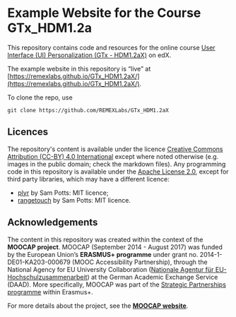 # Example Website for the Course GTx_HDM1.2a

This repository contains code and resources for the online course [User Interface (UI) Personalization (GTx - HDM1.2aX)](https://www.edx.org/course/user-interface-ui-personalization-mitx-hdm1-2ax) on edX.

The example website in this repository is “live” at 
[https://remexlabs.github.io/GTx_HDM1.2aX/](https://remexlabs.github.io/GTx_HDM1.2aX/).

To clone the repo, use

`git clone https://github.com/REMEXLabs/GTx_HDM1.2aX`

## Licences

The repository's content is available under the licence [Creative Commons Attribution (CC-BY) 4.0 International](https://creativecommons.org/licenses/by/4.0/)
except where noted otherwise (e.g. images in the public domain; check the markdown files).
Any programming code in this repository is available under the [Apache License 2.0](LICENSE),
except for third party libraries, which may have a different licence:

* [plyr](https://github.com/sampotts/plyr) by Sam Potts: MIT licence;
* [rangetouch](https://github.com/sampotts/rangetouch) by Sam Potts: MIT licence.

## Acknowledgements

The content in this repository was created within the context of the **MOOCAP project**.
MOOCAP (September 2014 - August 2017) was funded by the European Union’s **ERASMUS+ programme** under grant no. 2014-1-DE01-KA203-000679 (MOOC Accessibility Partnership), through the National Agency for EU University Collaboration ([Nationale Agentur für EU- Hochschulzusammenarbeit](https://eu.daad.de/)) at the German Academic Exchange Service (DAAD). More specifically, MOOCAP was part of the [Strategic Partnerships programme](https://ec.europa.eu/programmes/erasmus-plus/opportunities-for-organisations/innovation-good-practices/strategic-partnerships_en) within Erasmus+.

For more details about the project, see the **[MOOCAP website](https://moocap.gpii.eu/)**.
